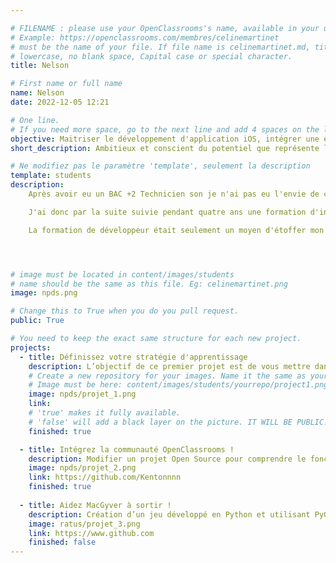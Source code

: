 ```yaml
---

# FILENAME : please use your OpenClassrooms's name, available in your url.
# Example: https://openclassrooms.com/membres/celinemartinet
# must be the name of your file. If file name is celinemartinet.md, title is celinemartinet.
# lowercase, no blank space, Capital case or special character.
title: Nelson

# First name or full name
name: Nelson
date: 2022-12-05 12:21

# One line.
# If you need more space, go to the next line and add 4 spaces on the left, as in 'description'.
objective: Maitriser le développement d'application iOS, intégrer une entreprise et devenir freelance par la suite.
short_description: Ambitieux et conscient du potentiel que représente l'univers du développement.

# Ne modifiez pas le paramètre 'template', seulement la description
template: students
description:
    Après avoir eu un BAC +2 Technicien son je n'ai pas eu l'envie de continuer dans ce domaine. 

    J'ai donc par la suite suivie pendant quatre ans une formation d'infographiste 3D/VFX et à la fin de ma 4eme années j'ai eu la possibilité via pôle emploi de faire une formation de développeur web et mobile chez WebForce3 qui a duré trois mois et deux mois de stage. 

    La formation de développeur était seulement un moyen d'étoffer mon CV et de pouvoir trouver une entreprise plus facilement avec une double compétence et au final le code m'a complètement passionné et c'est ce que je souhaite faire maintenant.




# image must be located in content/images/students
# name should be the same as this file. Eg: celinemartinet.png
image: npds.png

# Change this to True when you do you pull request.
public: True

# You need to keep the exact same structure for each new project.
projects:
  - title: Définissez votre stratégie d'apprentissage
    description: L’objectif de ce premier projet est de vous mettre dans les meilleures conditions pour réussir votre parcours.
    # Create a new repository for your images. Name it the same as your nickname and profile picture.
    # Image must be here: content/images/students/yourrepo/project1.png
    image: npds/projet_1.png
    link: 
    # 'true' makes it fully available.
    # 'false' will add a black layer on the picture. IT WILL BE PUBLIC!
    finished: true

  - title: Intégrez la communauté OpenClassrooms !
    description: Modifier un projet Open Source pour comprendre le fonctionnement de Git, de Github et des pull requests. 
    image: npds/projet_2.png
    link: https://github.com/Kentonnnn
    finished: true
    
  - title: Aidez MacGyver à sortir !
    description: Création d’un jeu développé en Python et utilisant PyGame.
    image: ratus/projet_3.png
    link: https://www.github.com
    finished: false
---
```

